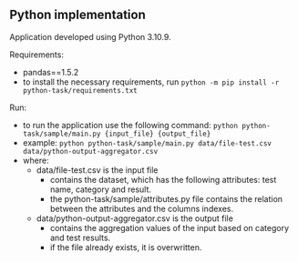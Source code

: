 ## Python implementation

Application developed using Python 3.10.9.

Requirements:
- pandas==1.5.2
- to install the necessary requirements, run `python -m pip install -r python-task/requirements.txt`

Run:
- to run the application use the following command: `python python-task/sample/main.py {input_file} {output_file}`
- example: `python python-task/sample/main.py data/file-test.csv data/python-output-aggregator.csv`
- where:
    - data/file-test.csv is the input file
        - contains the dataset, which has the following attributes: test name, category and result.
        - the python-task/sample/attributes.py file contains the relation between the attributes and the columns indexes.
    - data/python-output-aggregator.csv is the output file
        - contains the aggregation values of the input based on category and test results.
        - if the file already exists, it is overwritten.
